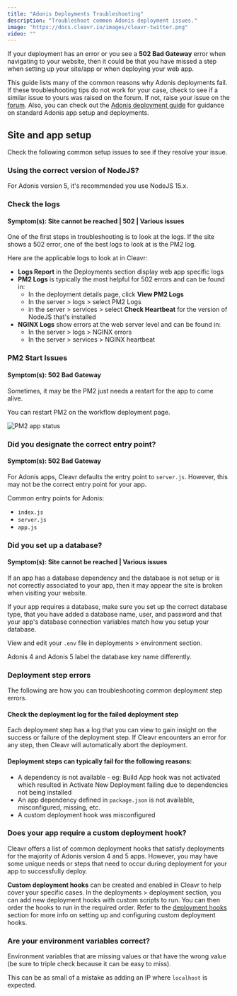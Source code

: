 ```yaml
---
title: "Adonis Deployments Troubleshooting"
description: "Troubleshoot common Adonis deployment issues."
image: "https://docs.cleavr.io/images/cleavr-twitter.png"
video: ""
---
```


If your deployment has an error or you see a **502 Bad Gateway** error when navigating to your website, then it could be
that you have missed a step when setting up your site/app or when deploying your web app.

<base-info>
This guide lists many of the common reasons why Adonis deployments fail. If these troubleshooting tips do not work for 
your case, check to see if a similar issue to yours was raised on the forum. If not, raise your 
issue on the <a href="https://forum.cleavr.io/">forum</a>. Also, you can check out the
 <a href="/guides/adonis">Adonis deployment guide</a> for guidance on standard Adonis app setup and deployments. 
</base-info>

## Site and app setup

Check the following common setup issues to see if they resolve your issue.

### Using the correct version of NodeJS?

For Adonis version 5, it's recommended you use NodeJS 15.x.

### Check the logs

#### Symptom(s): Site cannot be reached | 502 | Various issues

One of the first steps in troubleshooting is to look at the logs. If the site shows a 502 error, one of the best logs to look at is the PM2 log.

Here are the applicable logs to look at in Cleavr:

- **Logs Report** in the Deployments section display web app specific logs
- **PM2 Logs** is typically the most helpful for 502 errors and can be found in:
  - In the deployment details page, click **View PM2 Logs**
  - In the server > logs > select PM2 Logs
  - in the server > services > select **Check Heartbeat** for the version of NodeJS that's installed
- **NGINX Logs** show errors at the web server level and can be found in:
  - In the server > logs > NGINX errors
  - In the server > services > NGINX heartbeat

### PM2 Start Issues

#### Symptom(s): 502 Bad Gateway

Sometimes, it may be the PM2 just needs a restart for the app to come alive.

You can restart PM2 on the workflow deployment page.

![PM2 app status](/images/deployment/cleavr-app-status.png)

### Did you designate the correct entry point?

#### Symptom(s): 502 Bad Gateway

For Adonis apps, Cleavr defaults the entry point to `server.js`. However, this may not be the correct entry point for your app.

Common entry points for Adonis:

- `index.js`
- `server.js`
- `app.js`

### Did you set up a database?

#### Symptom(s): Site cannot be reached | Various issues

If an app has a database dependency and the database is not setup or is not correctly associated to your app, then it may
appear the site is broken when visiting your website.

If your app requires a database, make sure you set up the correct database type, that you have added a database name,
user, and password and that your app's database connection variables match how you setup your database.

View and edit your `.env` file in deployments > environment section.

<base-info>
Adonis 4 and Adonis 5 label the database key name differently.
</base-info>

### Deployment step errors

The following are how you can troubleshooting common deployment step errors.

#### Check the deployment log for the failed deployment step

Each deployment step has a log that you can view to gain insight on the success or failure of the deployment step. If
Cleavr encounters an error for any step, then Cleavr will automatically abort the deployment.

#### Deployment steps can typically fail for the following reasons:

- A dependency is not available - eg: Build App hook was not activated which resulted in Activate New Deployment failing due to dependencies not being installed
- An app dependency defined in `package.json` is not available, misconfigured, missing, etc.
- A custom deployment hook was misconfigured

### Does your app require a custom deployment hook?

Cleavr offers a list of common deployment hooks that satisfy deployments for the majority of Adonis version 4 and 5 apps.
However, you may have some unique needs or steps that need to occur during deployment for your app to successfully deploy.

**Custom deployment hooks** can be created and enabled in Cleavr to help cover your specific cases. In the deployments > deployment
section, you can add new deployment hooks with custom scripts to run. You can then order the hooks to run in the required order.
Refer to the [deployment hooks](/deployment-hooks) section for more info on setting up and configuring custom deployment hooks.

### Are your environment variables correct?

Environment variables that are missing values or that have the wrong value (be sure to triple check because it can be easy to miss).

This can be as small of a mistake as adding an IP where `localhost` is expected.
